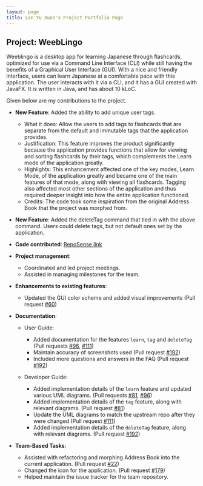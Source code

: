 ```yaml
---
layout: page
title: Lan Yu Xuan's Project Portfolio Page
---
```


## Project: WeebLingo

Weeblingo is a desktop app for learning Japanese through flashcards, optimized for use via a Command Line Interface (CLI)
while still having the benefits of a Graphical User Interface (GUI). With a nice and friendly interface,
users can learn Japanese at a comfortable pace with this application. The user interacts with it via a CLI, and it has a GUI created with JavaFX. It is written in Java, and has about 10 kLoC.

Given below are my contributions to the project.

* **New Feature**: Added the ability to add unique user tags.
    * What it does: Allow the users to add tags to flashcards that are separate from the default and immutable tags that the application provides.
    * Justification: This feature improves the product significantly because the application provides functions that allow for viewing and sorting flashcards by their tags, which complements the Learn mode of the application greatly.
    * Highlights: This enhancement affected one of the key modes, Learn Mode, of the application greatly and became one of the main features of that mode, along with viewing all flashcards.
      Tagging also affected most other sections of the application and thus required deeper insight into how the entire application functioned.
    * Credits: The code took some inspiration from the original Address Book that the project was morphed from.

* **New Feature**: Added the deleteTag command that tied in with the above command. Users could delete tags, but not default ones set by the application.

* **Code contributed**: [RepoSense link](https://nus-cs2103-ay2021s2.github.io/tp-dashboard/?search=t13-1&sort=groupTitle&sortWithin=title&timeframe=commit&mergegroup=&groupSelect=groupByRepos&breakdown=true&checkedFileTypes=docs~functional-code~test-code~other&since=2021-02-19&tabOpen=true&tabType=authorship&tabAuthor=Jellybeano&tabRepo=AY2021S2-CS2103T-T13-1%2Ftp%5Bmaster%5D&authorshipIsMergeGroup=false&authorshipFileTypes=docs~functional-code~test-code~other&authorshipIsBinaryFileTypeChecked=false)

* **Project management**:
    * Coordinated and led project meetings.
    * Assisted in managing milestones for the team.

* **Enhancements to existing features**:
    * Updated the GUI color scheme and added visual improvements (Pull request [\#60](https://github.com/AY2021S2-CS2103T-T13-1/tp/pull/60))

* **Documentation**:
    * User Guide:
        * Added documentation for the features `learn`, `tag` and `deleteTag` (Pull requests [\#96](https://github.com/AY2021S2-CS2103T-T13-1/tp/pull/96), [\#111](https://github.com/AY2021S2-CS2103T-T13-1/tp/pull/111))
        * Maintain accuracy of screenshots used (Pull request [\#192](https://github.com/AY2021S2-CS2103T-T13-1/tp/pull/192))
        * Included more questions and answers in the FAQ (Pull request [\#192](https://github.com/AY2021S2-CS2103T-T13-1/tp/pull/192))

    * Developer Guide:
        * Added implementation details of the `learn` feature and updated various UML diagrams. (Pull requests [\#81](https://github.com/AY2021S2-CS2103T-T13-1/tp/pull/81), [\#96](https://github.com/AY2021S2-CS2103T-T13-1/tp/pull/96))
        * Added implementation details of the `tag` feature, along with relevant diagrams. (Pull request [\#81](https://github.com/AY2021S2-CS2103T-T13-1/tp/pull/81))
        * Update the UML diagrams to match the upstream repo after they were changed (Pull request [\#111](https://github.com/AY2021S2-CS2103T-T13-1/tp/pull/111))
        * Added implementation details of the `deleteTag` feature, along with relevant diagrams. (Pull request [\#192](https://github.com/AY2021S2-CS2103T-T13-1/tp/pull/192))

* **Team-Based Tasks**:
    * Assisted with refactoring and morphing Address Book into the current application. (Pull request [\#22](https://github.com/AY2021S2-CS2103T-T13-1/tp/pull/22))
    * Changed the icon for the application. (Pull request [\#179](https://github.com/AY2021S2-CS2103T-T13-1/tp/pull/179))
    * Helped maintain the issue tracker for the team repository.
